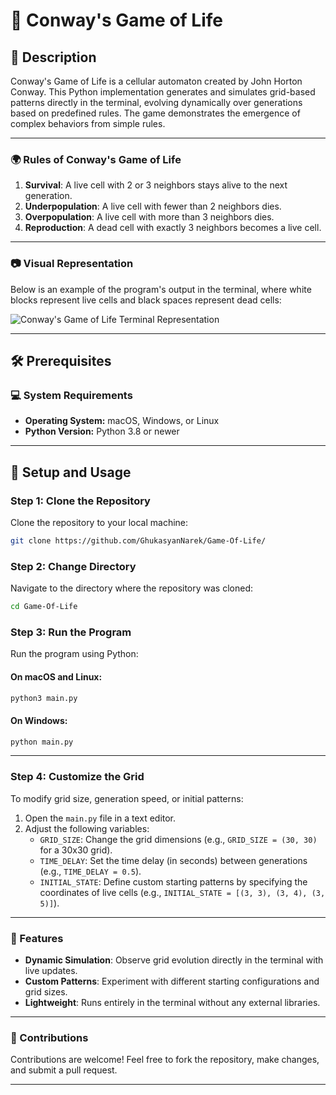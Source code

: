 # 🌟 Conway's Game of Life

## 📝 Description
Conway's Game of Life is a cellular automaton created by John Horton Conway. This Python implementation generates and simulates grid-based patterns directly in the terminal, evolving dynamically over generations based on predefined rules. The game demonstrates the emergence of complex behaviors from simple rules.

---

### 🌍 Rules of Conway's Game of Life
1. **Survival**: A live cell with 2 or 3 neighbors stays alive to the next generation.
2. **Underpopulation**: A live cell with fewer than 2 neighbors dies.
3. **Overpopulation**: A live cell with more than 3 neighbors dies.
4. **Reproduction**: A dead cell with exactly 3 neighbors becomes a live cell.

---

### 📷 Visual Representation
Below is an example of the program's output in the terminal, where white blocks represent live cells and black spaces represent dead cells:

![Conway's Game of Life Terminal Representation](https://github.com/user-attachments/assets/c2e84414-9ec1-4a2b-8bbe-42429665a858)


---

## 🛠 Prerequisites

### 💻 System Requirements
- **Operating System:** macOS, Windows, or Linux
- **Python Version:** Python 3.8 or newer

---

## 🚀 Setup and Usage

### Step 1: Clone the Repository
Clone the repository to your local machine:
```bash
git clone https://github.com/GhukasyanNarek/Game-Of-Life/
```

### Step 2: Change Directory
Navigate to the directory where the repository was cloned:
```bash
cd Game-Of-Life
```

### Step 3: Run the Program
Run the program using Python:

#### On macOS and Linux:
```bash
python3 main.py
```

#### On Windows:
```bash
python main.py
```

---

### Step 4: Customize the Grid 
To modify grid size, generation speed, or initial patterns:
1. Open the `main.py` file in a text editor.
2. Adjust the following variables:
   - `GRID_SIZE`: Change the grid dimensions (e.g., `GRID_SIZE = (30, 30)` for a 30x30 grid).
   - `TIME_DELAY`: Set the time delay (in seconds) between generations (e.g., `TIME_DELAY = 0.5`).
   - `INITIAL_STATE`: Define custom starting patterns by specifying the coordinates of live cells (e.g., `INITIAL_STATE = [(3, 3), (3, 4), (3, 5)]`).

---

### 🧩 Features
- **Dynamic Simulation**: Observe grid evolution directly in the terminal with live updates.
- **Custom Patterns**: Experiment with different starting configurations and grid sizes.
- **Lightweight**: Runs entirely in the terminal without any external libraries.

---

### 🤝 Contributions
Contributions are welcome! Feel free to fork the repository, make changes, and submit a pull request.

---
